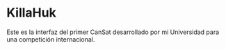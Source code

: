 # KillaHuk
Este es la interfaz del primer CanSat desarrollado por mi Universidad para una competición internacional. 
